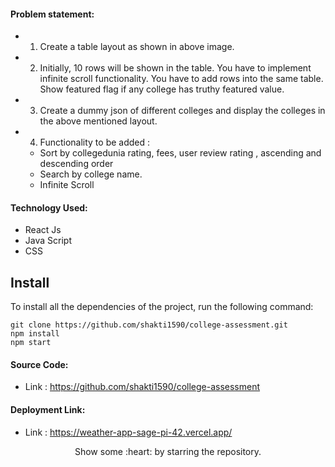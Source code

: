 #### Problem statement:
- 1. Create a table layout as shown in above image.
- 2. Initially, 10 rows will be shown in the table. You have to implement infinite scroll functionality.
You have to add rows into the same table. Show featured flag if any college has truthy featured
value.
- 3. Create a dummy json of different colleges and display the colleges in the above mentioned
layout.
- 4. Functionality to be added :
  - Sort by collegedunia rating, fees, user review rating , ascending and descending order
  - Search by college name.
  - Infinite Scroll

#### Technology Used:
 - React Js
 - Java Script
 - CSS



 ## Install

To install all the dependencies of the project, run the following command:

    git clone https://github.com/shakti1590/college-assessment.git
    npm install
    npm start


#### Source Code:
 - Link : https://github.com/shakti1590/college-assessment


#### Deployment Link:
 - Link : https://weather-app-sage-pi-42.vercel.app/


<p align="center">
  Show some :heart: by starring the repository.
</p>
